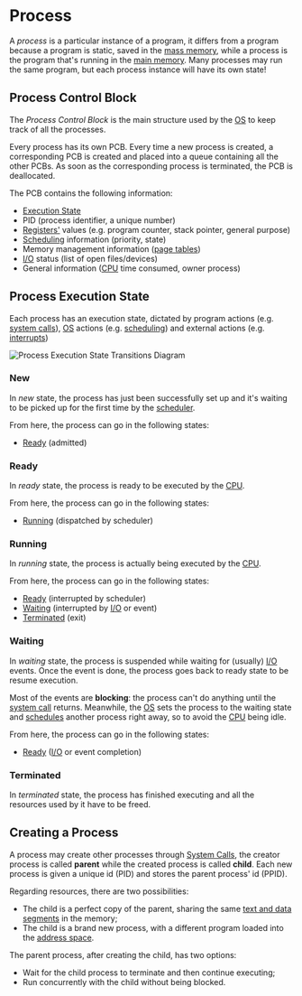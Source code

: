 # Process

A *process* is a particular instance of a program, it differs from a program because a program is static, saved in the [mass memory](/Systems%20and%20Networking/Unit%201/Architecture/Memory.md), while a process is the program that's running in the [main memory](/Systems%20and%20Networking/Unit%201/Architecture/Memory.md). Many processes may run the same program, but each process instance will have its own state!

## Process Control Block

The *Process Control Block* is the main structure used by the [OS](/Systems%20and%20Networking/Unit%201/Operating%20System/Operating%20System.md) to keep track of all the processes.

Every process has its own PCB. Every time a new process is created, a corresponding PCB is created and placed into a queue containing all the other PCBs. As soon as the corresponding process is terminated, the PCB is deallocated.

The PCB contains the following information:
- [Execution State](#Process%20Execution%20State)
- PID (process identifier, a unique number)
- [Registers'](/Systems%20and%20Networking/Unit%201/Architecture/Registers.md) values (e.g. program counter, stack pointer, general purpose)
- [Scheduling](?TK) information (priority, state)
- Memory management information ([page tables](/Systems%20and%20Networking/Unit%201/Architecture/Virtual%20Memory.md#Page))
- [I/O](/Systems%20and%20Networking/Unit%201/Architecture/IO%20Devices.md) status (list of open files/devices)
- General information ([CPU](/Systems%20and%20Networking/Unit%201/Architecture/CPU.md) time consumed, owner process)

## Process Execution State

Each process has an execution state, dictated by program actions (e.g. [system calls](/Systems%20and%20Networking/Unit%201/Operating%20System/System%20Calls.md)), [OS](/Systems%20and%20Networking/Unit%201/Operating%20System/Operating%20System.md) actions (e.g. [scheduling](?TK)) and external actions (e.g. [interrupts](/Systems%20and%20Networking/Unit%201/Operating%20System/Trap.md#Interrupt))

![Process Execution State Transitions Diagram](?TK)

### New

In *new* state, the process has just been successfully set up and it's waiting to be picked up for the first time by the [scheduler](?TK).

From here, the process can go in the following states:
- [Ready](#Ready) (admitted)

### Ready

In *ready* state, the process is ready to be executed by the [CPU](/Systems%20and%20Networking/Unit%201/Architecture/CPU.md).

From here, the process can go in the following states:
- [Running](#Running) (dispatched by scheduler)

### Running

In *running* state, the process is actually being executed by the [CPU](/Systems%20and%20Networking/Unit%201/Architecture/CPU.md).

From here, the process can go in the following states:
- [Ready](#Ready) (interrupted by scheduler)
- [Waiting](#Waiting) (interrupted by [I/O](/Systems%20and%20Networking/Unit%201/Architecture/IO%20Devices.md) or event)
- [Terminated](#Terminated) (exit)

### Waiting

In *waiting* state, the process is suspended while waiting for (usually) [I/O](/Systems%20and%20Networking/Unit%201/Architecture/IO%20Devices.md) events. Once the event is done, the process goes back to ready state to be resume execution.

Most of the events are **blocking**: the process can't do anything until the [system call](/Systems%20and%20Networking/Unit%201/Operating%20System/System%20Calls.md) returns. Meanwhile, the [OS](/Systems%20and%20Networking/Unit%201/Operating%20System/Operating%20System.md) sets the process to the waiting state and [schedules](^TK) another process right away, so to avoid the [CPU](/Systems%20and%20Networking/Unit%201/Architecture/CPU.md) being idle.

From here, the process can go in the following states:
- [Ready](#Ready) ([I/O](/Systems%20and%20Networking/Unit%201/Architecture/IO%20Devices.md) or event completion)

### Terminated

In *terminated* state, the process has finished executing and all the resources used by it have to be freed.

## Creating a Process

A process may create other processes through [System Calls](/Systems%20and%20Networking/Unit%201/Operating%20System/System%20Calls.md), the creator process is called **parent** while the created process is called **child**. Each new process is given a unique id (PID) and stores the parent process' id (PPID).

Regarding resources, there are two possibilities:
- The child is a perfect copy of the parent, sharing the same [text and data segments](/Systems%20and%20Networking/Unit%201/Architecture/Virtual%20Memory.md#Virtual%20Address%20Space) in the memory;
- The child is a brand new process, with a different program loaded into the [address space](/Systems%20and%20Networking/Unit%201/Architecture/Virtual%20Memory.md#Virtual%20Address%20Space).

The parent process, after creating the child, has two options:
- Wait for the child process to terminate and then continue executing;
- Run concurrently with the child without being blocked.